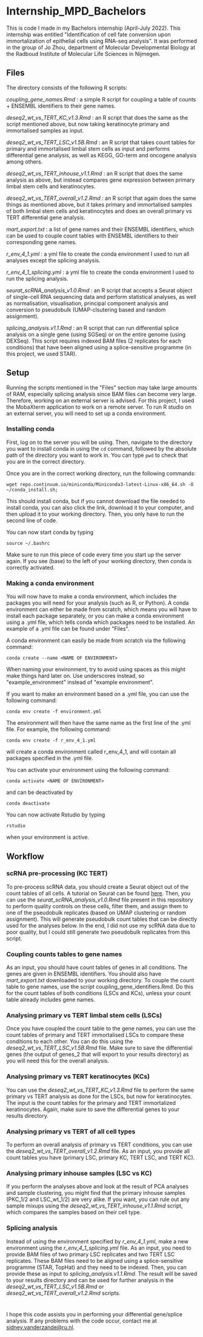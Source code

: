 # Internship_MPD_Bachelors
This is code I made in my Bachelors internship (April-July 2022).
This internship was entitled "Identification of cell fate conversion upon immortalization of epithelial cells using RNA-seq analysis".
It was performed in the group of Jo Zhou, department of Molecular Developmental Biology at the Radboud Institute of Molecular Life Sciences in Nijmegen.

## Files
The directory consists of the following R scripts:

_coupling_gene_names.Rmd_ : a simple R script for coupling a table of counts + ENSEMBL identifiers to their gene names.

_deseq2_wt_vs_TERT_KC_v1.3.Rmd_ : an R script that does the same as the script mentioned above, but now taking keratinocyte primary and immortalised samples as input.

_deseq2_wt_vs_TERT_LSC_v1.5B.Rmd_ : an R script that takes count tables for primary and immortalised limbal stem cells as input and performs differential gene analysis, as well as KEGG, GO-term and oncogene analysis among others.

_deseq2_wt_vs_TERT_inhouse_v1.1.Rmd_ : an R script that does the same analysis as above, but instead compares gene expression between primary limbal stem cells and keratinocytes.

_deseq2_wt_vs_TERT_overall_v1.2.Rmd_ : an R script that again does the same things as mentioned above, but it takes primary and immortalised samples of both limbal stem cells and keratinocytes and does an overall primary vs TERT differential gene analysis.

_mart_export.txt_ : a list of gene names and their ENSEMBL identifiers, which can be used to couple count tables with ENSEMBL identifiers to their corresponding gene names.

_r_env_4_1.yml_ : a yml file to create the conda environment I used to run all analyses except the splicing analysis.

_r_env_4_1_splicing.yml_ : a yml file to create the conda environment I used to run the splicing analysis.

_seurat_scRNA_analysis_v1.0.Rmd_ : an R script that accepts a Seurat object of single-cell RNA sequencing data and perform statistical analyses, as well as normalisation, visualisation, principal component analysis and conversion to pseudobulk (UMAP-clsutering based and random assignment).

_splicing_analysis.v1.1.Rmd_ : an R script that can run differential splice analysis on a single gene (using SGSeq) or on the entire genome (using DEXSeq). This script requires indexed BAM files (2 replicates for each conditions) that have been aligned using a splice-sensitive programme (in this project, we used STAR).

## Setup
Running the scripts mentioned in the "Files" section may take large amounts of RAM, especially splicing analysis since BAM files can become very large. Therefore, working on an external server is advised. For this project, I used the MobaXterm application to work on a remote server. To run R studio on an external server, you will need to set up a conda environment.

### Installing conda

First, log on to the server you will be using. Then, navigate to the directory you want to install conda in using the `cd` command, followed by the absolute path of the directory you want to work in. You can type `pwd` to check that you are in the correct directory.

Once you are in the correct working directory, run the following commands:
```{console}
wget repo.continuum.io/miniconda/Miniconda3-latest-Linux-x86_64.sh -O
~/conda_install.sh;
```
This should install conda, but if you cannot download the file needed to install conda, you can also click the link, download it to your computer, and then upload it to your working directory. Then, you only have to run the second line of code.

You can now start conda by typing
```{console}
source ~/.bashrc
```
Make sure to run this piece of code every time you start up the server again. If you see (base) to the left of your working directory, then conda is correctly activated.

### Making a conda environment

You will now have to make a conda environment, which includes the packages you will need for your analysis (such as R, or Python).
A conda environment can either be made from scratch, which means you will have to install each package separately, or you can make a conda environment using a .yml file, which tells conda which packages need to be installed. An example of a .yml file can be found under "Files".

A conda environment can easily be made from scratch via the following command:
```{console}
conda create --name <NAME OF ENVIRONMENT>
```
When naming your environment, try to avoid using spaces as this might make things hard later on. Use underscores instead, so "example_environment" instead of "example environment".

If you want to make an environment based on a .yml file, you can use the following command:
```{console}
conda env create -f environment.yml
```
The environment will then have the same name as the first line of the .yml file. For example, the following command:
```{console}
conda env create -f r_env_4_1.yml
```
will create a conda environment called r_env_4_1, and will contain all packages specified in the .yml file.

You can activate your environment using the following command:
```{console}
conda activate <NAME OF ENVIRONMENT>
```
and can be deactivated by
```{console}
conda deactivate
```
You can now activate Rstudio by typing
```{console}
rstudio
```
when your environment is active.

## Workflow

### scRNA pre-processing (KC TERT)
To pre-process scRNA data, you should create a Seurat object out of the count tables of all cells. A tutorial on Seurat can be found [here](https://satijalab.org/seurat/articles/pbmc3k_tutorial.html). Then, you can use the _seurat_scRNA_analysis_v1.0.Rmd_ file present in this repository to perform quality controls on these cells, filter them, and assign them to one of the pseudobulk replicates (based on UMAP clustering or random assignment). This will generate pseudobulk count tables that can be directly used for the analyses below. In the end, I did not use my scRNA data due to poor quality, but I could still generate two pseudobulk replicates from this script.

### Coupling counts tables to gene names
As an input, you should have count tables of genes in all conditions. The genes are given in ENSEMBL identifiers. You should also have _mart_export.txt_  downloaded to your working directory.
To couple the count table to gene names, use the script coupling_gene_identifiers.Rmd. Do this for the count tables of both conditions (LSCs and KCs), unless your count table already includes gene names.

### Analysing primary vs TERT limbal stem cells (LSCs)
Once you have coupled the count table to the gene names, you can use the count tables of primary and TERT immortalised LSCs to compare these conditions to each other. You can do this using the _deseq2_wt_vs_TERT_LSC_v1.5B.Rmd_ file. Make sure to save the differential genes (the output of genes_2 that will export to your results directory) as you will need this for the overall analysis.

### Analysing primary vs TERT keratinocytes (KCs)
You can use the _deseq2_wt_vs_TERT_KC_v1.3.Rmd_ file to perform the same primary vs TERT analysis as done for the LSCs, but now for keratinocytes. The input is the count tables for the primary and TERT immortalized keratinocytes. Again, make sure to save the differential genes to your results directory.

### Analysing primary vs TERT of all cell types
To perform an overall analysis of primary vs TERT conditions, you can use the _deseq2_wt_vs_TERT_overall_v1.2.Rmd_ file. As an input, you provide all count tables you have (primary LSC, primary KC, TERT LSC, and TERT KC).

### Analysing primary inhouse samples (LSC vs KC)
If you perform the analyses above and look at the result of PCA analyses and sample clustering, you might find that the primary inhouse samples (PKC_1/2 and LSC_wt_1/2) are very alike. If you want, you can rule out any sample mixups using the _deseq2_wt_vs_TERT_inhouse_v1.1.Rmd_ script, which compares the samples based on their cell type. 

### Splicing analysis
 Instead of using the environment specified by _r_env_4_1.yml_, make a new environment using the _r_env_4_1_splicing.yml_ file. As an input, you need to provide BAM files of two primary LSC replicates and two TERT LSC replicates. These BAM files need to be aligned using a splice-sensitive programme (STAR, TopHat) and they need to be indexed. Then, you can provide these as input to _splicing_analysis.v1.1.Rmd_. The result will be saved to your results directory and can be used for further analysis in the _deseq2_wt_vs_TERT_LSC_v1.5B.Rmd_ or _deseq2_wt_vs_TERT_overall_v1.2.Rmd_ scripts.

#
I hope this code assists you in performing your differential gene/splice analysis.
If any problems with the code occur, contact me at sidney.vanderzande@ru.nl.
